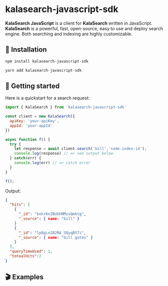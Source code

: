 # kalasearch-javascript-sdk

**KalaSearch JavaScript** is a client for **KalaSearch** written in JavaScript. **KalaSearch** is a powerful, fast, open-source, easy to use and deploy search engine. Both searching and indexing are highly customizable.

## 🔧 Installation
```sh
npm install kalasearch-javascript-sdk
```

```sh
yarn add kalasearch-javascript-sdk
```

## 🚀 Getting started
Here is a quickstart for a search request:
```js
import { KalaSearch } from 'kalasearch-javascript-sdk'

const client = new KalaSearch({
  apiKey: 'your-apiKey',
  appId: 'your-appId'
})

async function f() {
  try {
    let response = await client.search('bill','some-index-id');
    console.log(response) // => see output below
  } catch(err) {
    console.log(err) // => catch error 
  }
}

f();
```

Output:

```json
{
  "hits": [
    {
      "_id": "bxhrKnIBUGhMMzxQmktg",
      "_source": { name: "bill" }
    }
    {
      "_id": "lp8gLnIB2RA_SQyqB57i",
      "_source": { name: "bill gates" }
    }
  ],
  "queryTimeUsed": 1,
  "totoalHits":2
}

```

## 🎬 Examples